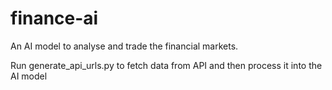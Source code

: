 # finance-ai
An AI model to analyse and trade the financial markets.

Run generate_api_urls.py to fetch data from API and then process it into the AI model
